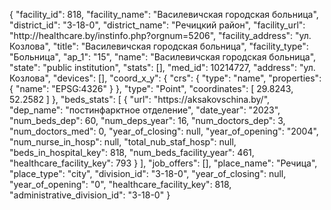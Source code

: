 {
    "facility_id": 818,
    "facility_name": "Василевичская городская больница",
    "district_id": "3-18-0",
    "district_name": "Речицкий район",
    "facility_url": "http:\/\/healthcare.by\/instinfo.php?orgnum=5206",
    "facility_address": "ул. Козлова",
    "title": "Василевичская городская больница",
    "facility_type": "Больница",
    "ap_1": "15",
    "name": "Василевичская городская больница",
    "state": "public institution",
    "stats": [],
    "med_id": 10214727,
    "address": "ул. Козлова",
    "devices": [],
    "coord_x_y": {
        "crs": {
            "type": "name",
            "properties": {
                "name": "EPSG:4326"
            }
        },
        "type": "Point",
        "coordinates": [
            29.8243,
            52.2582
        ]
    },
    "beds_stats": [
        {
            "url": "https:\/\/aksakovschina.by\/",
            "dep_name": "постинфарктное отделение",
            "date_year": "2023",
            "num_beds_dep": 60,
            "num_deps_year": 16,
            "num_doctors_dep": 3,
            "num_doctors_med": 0,
            "year_of_closing": null,
            "year_of_opening": "2004",
            "num_nurse_in_hosp": null,
            "total_nub_staf_hosp": null,
            "beds_in_hospital_key": 818,
            "num_beds_facility_year": 461,
            "healthcare_facility_key": 793
        }
    ],
    "job_offers": [],
    "place_name": "Речица",
    "place_type": "city",
    "division_id": "3-18-0",
    "year_of_closing": null,
    "year_of_opening": "0",
    "healthcare_facility_key": 818,
    "administrative_division_id": "3-18-0"
}